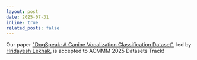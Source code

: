 ```yaml
---
layout: post
date: 2025-07-31 
inline: true
related_posts: false
---
```


Our paper ["DogSpeak: A Canine Vocalization Classification Dataset"](https://#), led by [Hridayesh Lekhak](https://lekhak123.github.io/website/#/introduction), is accepted to ACMMM 2025 Datasets Track!
